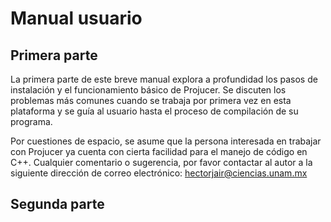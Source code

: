 # Manual usuario

## Primera parte

La primera parte de este breve manual explora a profundidad los pasos de instalación y el funcionamiento básico de Projucer. Se discuten los problemas más comunes cuando se trabaja por primera vez en esta plataforma y se guía al usuario hasta el proceso de compilación de 
su programa. 

Por cuestiones de espacio, se asume que la persona interesada en trabajar con Projucer ya cuenta con cierta facilidad para el manejo de código en C++. Cualquier comentario o sugerencia, por favor contactar al autor a la siguiente dirección de correo electrónico: <hectorjair@ciencias.unam.mx>

## Segunda parte
